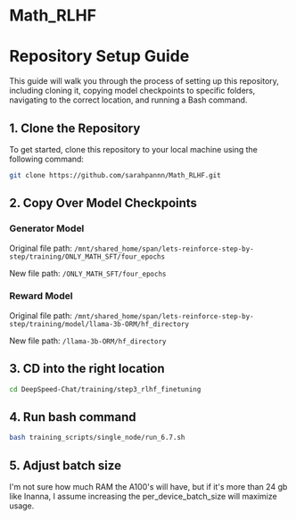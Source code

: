# Math_RLHF

# Repository Setup Guide

This guide will walk you through the process of setting up this repository, including cloning it, copying model checkpoints to specific folders, navigating to the correct location, and running a Bash command.

## 1. Clone the Repository

To get started, clone this repository to your local machine using the following command:

```bash
git clone https://github.com/sarahpannn/Math_RLHF.git
```

## 2. Copy Over Model Checkpoints

### Generator Model
Original file path: ```/mnt/shared_home/span/lets-reinforce-step-by-step/training/ONLY_MATH_SFT/four_epochs```

New file path: ```/ONLY_MATH_SFT/four_epochs```

### Reward Model
Original file path: ```/mnt/shared_home/span/lets-reinforce-step-by-step/training/model/llama-3b-ORM/hf_directory```

New file path: ```/llama-3b-ORM/hf_directory```

## 3. CD into the right location
```bash
cd DeepSpeed-Chat/training/step3_rlhf_finetuning
```
## 4. Run bash command
```bash
bash training_scripts/single_node/run_6.7.sh
```

## 5. Adjust batch size

I'm not sure how much RAM the A100's will have, but if it's more than 24 gb like Inanna, I assume increasing the per_device_batch_size will maximize usage. 
